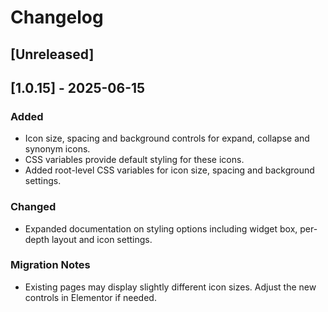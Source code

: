 # Changelog

## [Unreleased]

## [1.0.15] - 2025-06-15
### Added
- Icon size, spacing and background controls for expand, collapse and synonym icons.
- CSS variables provide default styling for these icons.
- Added root-level CSS variables for icon size, spacing and background settings.
### Changed
- Expanded documentation on styling options including widget box, per-depth layout and icon settings.

### Migration Notes
- Existing pages may display slightly different icon sizes. Adjust the new controls in Elementor if needed.
